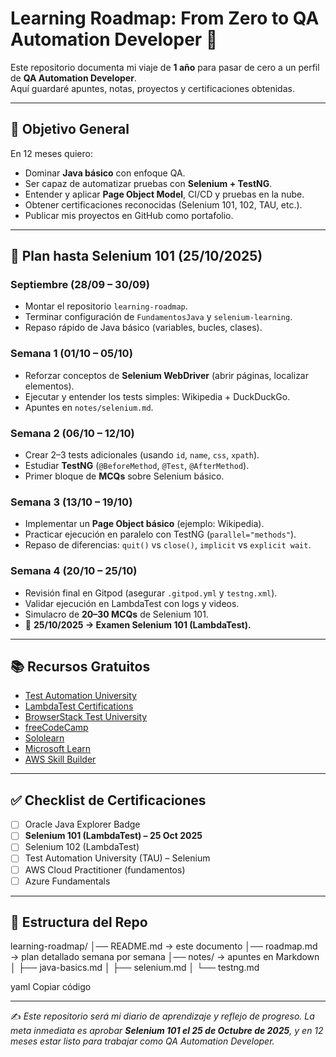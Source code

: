 # Learning Roadmap: From Zero to QA Automation Developer 🚀


Este repositorio documenta mi viaje de **1 año** para pasar de cero a un perfil de **QA Automation Developer**.  
Aquí guardaré apuntes, notas, proyectos y certificaciones obtenidas.

---

## 🎯 Objetivo General
En 12 meses quiero:
- Dominar **Java básico** con enfoque QA.
- Ser capaz de automatizar pruebas con **Selenium + TestNG**.
- Entender y aplicar **Page Object Model**, CI/CD y pruebas en la nube.
- Obtener certificaciones reconocidas (Selenium 101, 102, TAU, etc.).
- Publicar mis proyectos en GitHub como portafolio.

---

## 📅 Plan hasta Selenium 101 (25/10/2025)

### Septiembre (28/09 – 30/09)
- Montar el repositorio `learning-roadmap`.
- Terminar configuración de `FundamentosJava` y `selenium-learning`.
- Repaso rápido de Java básico (variables, bucles, clases).

### Semana 1 (01/10 – 05/10)
- Reforzar conceptos de **Selenium WebDriver** (abrir páginas, localizar elementos).
- Ejecutar y entender los tests simples: Wikipedia + DuckDuckGo.
- Apuntes en `notes/selenium.md`.

### Semana 2 (06/10 – 12/10)
- Crear 2–3 tests adicionales (usando `id`, `name`, `css`, `xpath`).
- Estudiar **TestNG** (`@BeforeMethod`, `@Test`, `@AfterMethod`).
- Primer bloque de **MCQs** sobre Selenium básico.

### Semana 3 (13/10 – 19/10)
- Implementar un **Page Object básico** (ejemplo: Wikipedia).
- Practicar ejecución en paralelo con TestNG (`parallel="methods"`).
- Repaso de diferencias: `quit()` vs `close()`, `implicit` vs `explicit wait`.

### Semana 4 (20/10 – 25/10)
- Revisión final en Gitpod (asegurar `.gitpod.yml` y `testng.xml`).
- Validar ejecución en LambdaTest con logs y videos.
- Simulacro de **20–30 MCQs** de Selenium 101.
- 📅 **25/10/2025 → Examen Selenium 101 (LambdaTest).**

---

## 📚 Recursos Gratuitos
- [Test Automation University](https://testautomationu.applitools.com/)
- [LambdaTest Certifications](https://www.lambdatest.com/certifications)
- [BrowserStack Test University](https://www.browserstack.com/test-university)
- [freeCodeCamp](https://www.freecodecamp.org/)
- [Sololearn](https://www.sololearn.com/)
- [Microsoft Learn](https://learn.microsoft.com/)
- [AWS Skill Builder](https://skillbuilder.aws/)

---

## ✅ Checklist de Certificaciones
- [ ] Oracle Java Explorer Badge
- [ ] **Selenium 101 (LambdaTest) – 25 Oct 2025**
- [ ] Selenium 102 (LambdaTest)
- [ ] Test Automation University (TAU) – Selenium
- [ ] AWS Cloud Practitioner (fundamentos)
- [ ] Azure Fundamentals

---

## 📂 Estructura del Repo
learning-roadmap/
│── README.md → este documento
│── roadmap.md → plan detallado semana por semana
│── notes/ → apuntes en Markdown
│ ├── java-basics.md
│ ├── selenium.md
│ └── testng.md

yaml
Copiar código

---

✍️ *Este repositorio será mi diario de aprendizaje y reflejo de progreso. La meta inmediata es aprobar **Selenium 101 el 25 de Octubre de 2025**, y en 12 meses estar listo para trabajar como QA Automation Developer.*